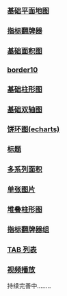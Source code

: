 ### [基础平面地图](components/oss-chart-map/README.md)

### [指标翻牌器](components/stats-indi/README.md)

### [基础面积图](components/base-area/README.md)

### [border10](components/border10/README.md)

### [基础柱形图](components/column/README.md)

### [基础双轴图](components/dual-axes/README.md)

### [饼环图(echarts)](components/echarts-pie/README.md)

### [标题](components/label-text/README.md)

### [多系列面积](components/series-area/README.md)

### [单张图片](components/single-image/README.md)

### [堆叠柱形图](components/stack-column/README.md)

### [指标翻牌器组](components/stats-indi-group/README.md)

### [TAB 列表](components/tab-list/README.md)

### [视频播放](components/video-playback/README.md)

持续完善中........
